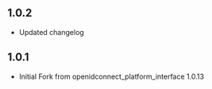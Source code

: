 ## 1.0.2

- Updated changelog

## 1.0.1

- Initial Fork from openidconnect_platform_interface 1.0.13
